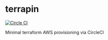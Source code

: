 # terrapin
[![Circle CI](https://circleci.com/gh/roylines/terrapin.svg?style=svg)](https://circleci.com/gh/roylines/terrapin)

Minimal terraform AWS provisioning via CircleCI
